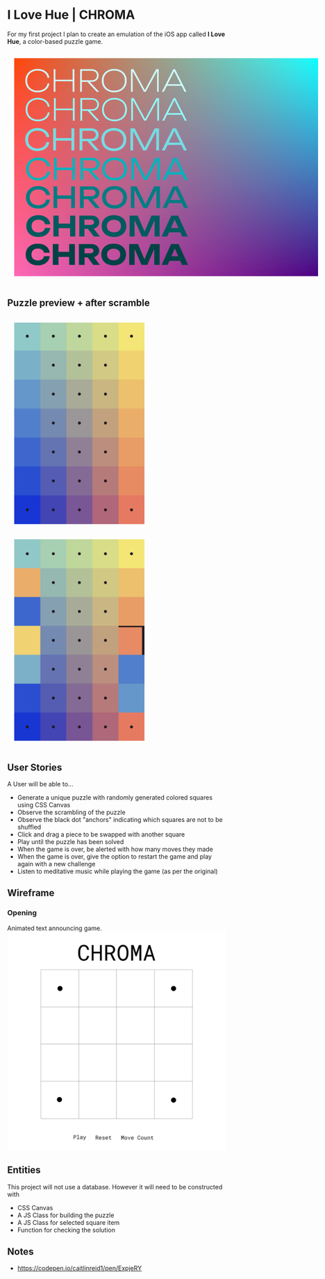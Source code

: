 # I Love Hue | CHROMA

For my first project I plan to create an emulation of the iOS app called **I Love Hue**, a color-based puzzle game.


<img src="images/start.png" style="max-width:700px; margin:1rem">

## Puzzle preview + after scramble
<img src="images/hue.png" style="max-width:300px; margin:1rem">
<img src="images/hue2.jpg" style="max-width:300px; margin:1rem">

## 


## User Stories

A User will be able to...
- Generate a unique puzzle with randomly generated colored squares using CSS Canvas
- Observe the scrambling of the puzzle
- Observe the black dot "anchors" indicating which squares are not to be shuffled
- Click and drag a piece to be swapped with another square
- Play until the puzzle has been solved
- When the game is over, be alerted with how many moves they made 
- When the game is over, give the option to restart the game and play again with a new challenge
- Listen to meditative music while playing the game (as per the original)

## Wireframe
### Opening 
Animated text announcing game.
<img src="images/mockup1.png">

## Entities

This project will not use a database. However it will need to be constructed with
- CSS Canvas
- A JS Class for building the puzzle
- A JS Class for selected square item
- Function for checking the solution

## Notes
- https://codepen.io/caitlinreid1/pen/ExpjeRY